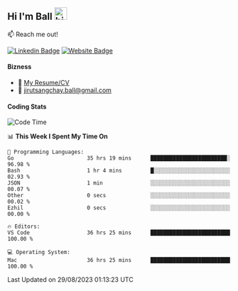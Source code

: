 ## Hi I'm Ball <img src="https://user-images.githubusercontent.com/1303154/88677602-1635ba80-d120-11ea-84d8-d263ba5fc3c0.gif" width="28px" height="28px" alt="hi">
 
:mailbox: Reach me out!

[![Linkedin Badge](https://img.shields.io/badge/-Jirut-0e76a8?style=flat&labelColor=0e76a8&logo=linkedin&logoColor=white)](https://www.linkedin.com/in/jirut-sangchay-338370251)
[![Website Badge](https://img.shields.io/badge/Website-184aa8?logo=website&logoColor=)](https://resume-jirut.web.app)

<!-- TODO: Add last video link -->
#### Bizness
- :paperclip: [My Resume/CV](https://github.com/Jirut01/Jirut01/blob/main/resume_jirut.pdf)
- :email: jirutsangchay.ball@gmail.com

#### Coding Stats


<!--START_SECTION:waka-->
![Code Time](http://img.shields.io/badge/Code%20Time-233%20hrs%2041%20mins-blue)

📊 **This Week I Spent My Time On** 

```text
💬 Programming Languages: 
Go                       35 hrs 19 mins      ████████████████████████░   96.98 % 
Bash                     1 hr 4 mins         █░░░░░░░░░░░░░░░░░░░░░░░░   02.93 % 
JSON                     1 min               ░░░░░░░░░░░░░░░░░░░░░░░░░   00.07 % 
Other                    0 secs              ░░░░░░░░░░░░░░░░░░░░░░░░░   00.02 % 
Ezhil                    0 secs              ░░░░░░░░░░░░░░░░░░░░░░░░░   00.00 % 

🔥 Editors: 
VS Code                  36 hrs 25 mins      █████████████████████████   100.00 % 

💻 Operating System: 
Mac                      36 hrs 25 mins      █████████████████████████   100.00 % 
```


 Last Updated on 29/08/2023 01:13:23 UTC
<!--END_SECTION:waka-->

